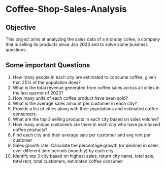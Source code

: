 # Coffee-Shop-Sales-Analysis
## Objective
This project aims at analyzing the sales data of a monday cofee, a company that is selling its products since Jan 2023 and to solve some business questions.

## Some important Questions
1. How many people in each city are estimated to consume coffee, given that 25% of the population does?
2. What is the total revenue generated from coffee sales across all cities in the last quarter of 2023?
3. How many units of each coffee product have been sold?
4. What is the average sales amount per customer in each city?
5. Provide a list of cities along with their populations and estimated coffee consumers.
6. What are the top 3 selling products in each city based on sales volume?
7. How many unique customers are there in each city who have purchased coffee products?
8. Find each city and their average sale per customer and avg rent per customer
9. Sales growth rate: Calculate the percentage growth (or decline) in sales over different time periods (monthly) by each city
10. Identify top 3 city based on highest sales, return city name, total sale, total rent, total customers, estimated coffee consumer
